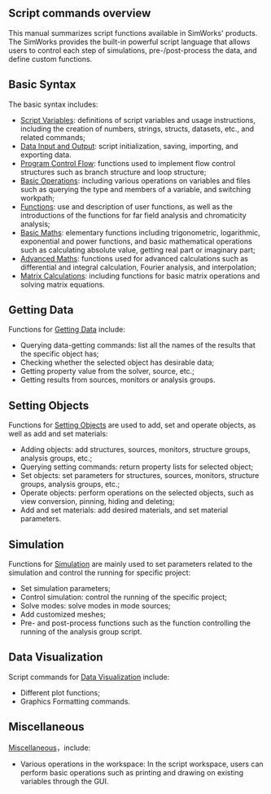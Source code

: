 ## Script commands overview
This manual summarizes script functions available in SimWorks' products. The SimWorks provides the built-in powerful script language that allows users to control each step of simulations, pre-/post-process the data, and define custom functions.

## Basic Syntax
The basic syntax includes:
- [Script Variables](/localhost/knowledge-base/Script-Commands_script-variables): definitions of script variables and usage instructions, including the creation of numbers, strings, structs, datasets, etc., and related commands;
- [Data Input and Output](/localhost/knowledge-base/Script-Commands_data-input-and-output): script initialization, saving, importing, and exporting data.
- [Program Control Flow](/localhost/knowledge-base/Script-Commands_program-control-flow): functions used to implement flow control structures such as branch structure and loop structure;
- [Basic Operations](/localost/knowledge-base/Script-Commands_basic-operations): including various operations on variables and files such as querying the type and members of a variable, and switching workpath;
- [Functions](/localhost/knowledge-base/Script-Commands_functions): use and description of user functions, as well as the introductions of the functions for far field analysis and chromaticity analysis;
- [Basic Maths](/localhost/knowledge-base/Script-Commands_basic-maths): elementary functions including trigonometric, logarithmic, exponential and power functions, and basic mathematical operations such as calculating absolute value, getting real part or imaginary part;
- [Advanced Maths](/localhost/knowledge-base/Script-Commands_advanced-maths): functions used for advanced calculations such as differential and integral calculation, Fourier analysis, and interpolation;
- [Matrix Calculations](/localhhost/knowledge-base/Script-Commands_matrix-calculations): including functions for basic matrix operations and solving matrix equations. 


## Getting Data
Functions for [Getting Data](/localhost/knowledge-base/Script-Commands_getting-data) include:
- Querying data-getting commands: list all the names of the results that the specific object has;
- Checking whether the selected object has desirable data;
- Getting property value from the solver, source, etc.;
- Getting results from sources, monitors or analysis groups.

## Setting Objects
Functions for [Setting Objects](/localhost/knowledge-base/Script-Commands_setting-objects) are used to add, set and operate objects, as well as add and set materials: 
- Adding objects: add structures, sources, monitors, structure groups, analysis groups, etc.;
- Querying setting commands: return property lists for selected object;
- Set objects: set parameters for structures, sources, monitors, structure groups, analysis groups, etc.;
- Operate objects: perform operations on the selected objects, such as view conversion, pinning, hiding and deleting;
- Add and set materials: add desired materials, and set material parameters.

## Simulation
Functions for [Simulation](/localhost/knowledge-base/Script-Commands_simulation) are mainly used to set parameters related to the simulation and control the running for specific project:
- Set simulation parameters;
- Control simulation: control the running of the specific project;
- Solve modes: solve modes in mode sources;
- Add customized meshes;
- Pre- and post-process functions such as the function controlling the running of the analysis group script.

## Data Visualization
Script commands for [Data Visualization](/localhost/knowledge-base/Script-Commands_data-visualization) include:
- Different plot functions;
- Graphics Formatting commands.

## Miscellaneous
[Miscellaneous](/localhost/knowledge-base/Script-Commands_miscellaneous)，include:
- Various operations in the workspace: In the script workspace, users can perform basic operations such as printing and drawing on existing variables through the GUI.



